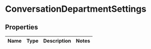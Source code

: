 
# ConversationDepartmentSettings

## Properties
Name | Type | Description | Notes
------------ | ------------- | ------------- | -------------



